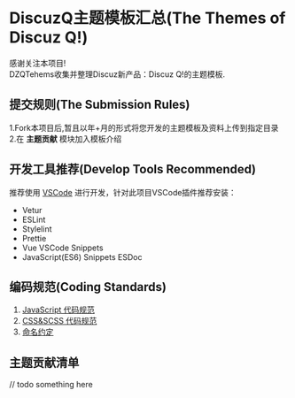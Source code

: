 # DiscuzQ主题模板汇总(The Themes of Discuz Q!)  
感谢关注本项目!  
DZQTehems收集并整理Discuz新产品：Discuz Q!的主题模板.  

## 提交规则(The Submission Rules)  
1.Fork本项目后,暂且以年+月的形式将您开发的主题模板及资料上传到指定目录  
2.在 **主题贡献** 模块加入模板介绍  

## 开发工具推荐(Develop Tools Recommended)  
推荐使用 [VSCode](https://code.visualstudio.com/) 进行开发，针对此项目VSCode插件推荐安装：
- Vetur
- ESLint
- Stylelint
- Prettie
- Vue VSCode Snippets
- JavaScript(ES6) Snippets ESDoc  

## 编码规范(Coding Standards)  
1. [JavaScript 代码规范](./.github/JAVASCRIPT_STYLE.md)
2. [CSS&SCSS 代码规范](./.github/CSS_STYLE.md)
3. [命名约定](./.github/NAMING.md)  

## 主题贡献清单  
// todo something here  